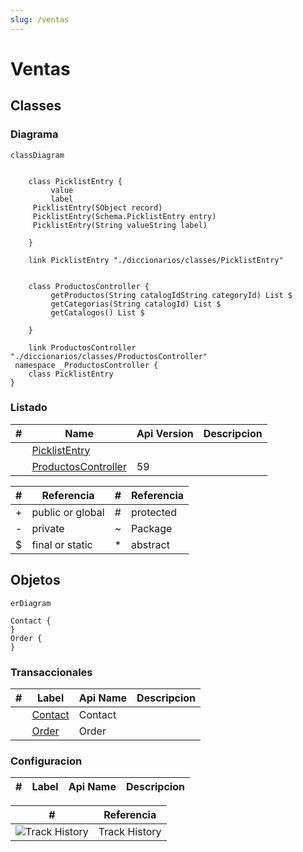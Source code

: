 ```yaml
---
slug: /ventas
---
```


# Ventas
<!-- START autogenerated-classes -->

## Classes

### Diagrama

```mermaid
classDiagram


    class PicklistEntry {
         value     
         label     
     PicklistEntry(SObject record)  
     PicklistEntry(Schema.PicklistEntry entry)  
     PicklistEntry(String valueString label)  

    }

    link PicklistEntry "./diccionarios/classes/PicklistEntry" 


    class ProductosController {
         getProductos(String catalogIdString categoryId) List $
         getCategorias(String catalogId) List $
         getCatalogos() List $

    }

    link ProductosController "./diccionarios/classes/ProductosController" 
 namespace _ProductosController {
    class PicklistEntry 
}
```

### Listado

| #   | Name | Api Version | Descripcion |
| --- | ----- | ----------- | ----------- |
| <div class="icons"></div> | [PicklistEntry](./diccionarios/classes/PicklistEntry) |||
| <div class="icons"></div> | [ProductosController](./diccionarios/classes/ProductosController) |59||

| #  | Referencia       | #  | Referencia |
| -- | ---------------- | -- | ---------- |
| +  | public or global | #  | protected  |
| -  | private          | ~  | Package    |
| $  | final or static  | *  | abstract   |

<!-- END autogenerated-classes -->
<!-- START autogenerated-objects -->

## Objetos

```mermaid
erDiagram

Contact {
}
Order {
}

```

### Transaccionales

| #   | Label | Api Name | Descripcion |
| --- | ----- | -------- | ----------- |
| <div class="icons"></div> | [Contact](/diccionarios/objects/Contact) | Contact ||
| <div class="icons"></div> | [Order](/diccionarios/objects/Order) | Order ||

### Configuracion

| #   | Label | Api Name | Descripcion |
| --- | ----- | -------- | ----------- |

| #                                                              | Referencia    |
| -------------------------------------------------------------- | ------------- |
| <div class="icons">![Track History](/img/tracker_60.png)</div> | Track History |

<!-- END autogenerated-objects -->